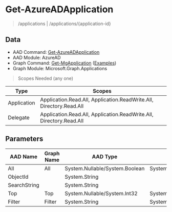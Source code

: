 # Get-AzureADApplication

> /applications | /applications/{application-id}

## Data

+ AAD Command: [Get-AzureADApplication](https://docs.microsoft.com/en-us/powershell/module/AzureAD/Get-AzureADApplication)
+ AAD Module: AzureAD
+ Graph Command: [Get-MgApplication](https://docs.microsoft.com/en-us/powershell/module/Microsoft.Graph.Applications/Get-MgApplication) ([Examples](https://github.com/orgs/msgraph/discussions?discussions_q=Get-MgApplication))
+ Graph Module: Microsoft.Graph.Applications

> Scopes Needed (any one)

|Type|Scopes|
|---|---|
|Application|Application.Read.All, Application.ReadWrite.All, Directory.Read.All|
|Delegate|Application.Read.All, Application.ReadWrite.All, Directory.Read.All|

## Parameters

|AAD Name|Graph Name|AAD Type|Graph Type|Infos|
|---|---|---|---|---|
|All|All|System.Nullable/System.Boolean|System.Management.Automation.SwitchParameter||
|ObjectId||System.String|||
|SearchString||System.String|||
|Top|Top|System.Nullable/System.Int32|System.Int32||
|Filter|Filter|System.String|System.String||

